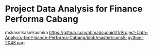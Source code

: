 # Project Data Analysis for Finance Performa Cabang
mskasmkasmkasmka
https://github.com/ahmadsupaidi11/Project-Data-Analysis-for-Finance-Performa-Cabang/blob/master/icons8-python-2048.png
